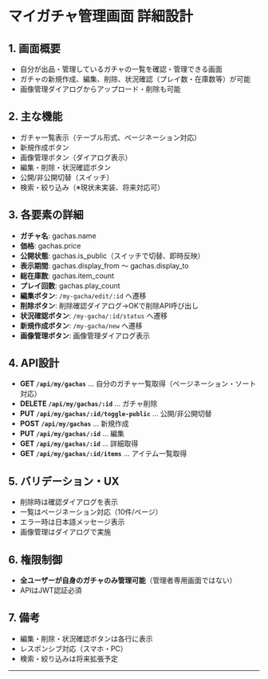 
# マイガチャ管理画面 詳細設計

## 1. 画面概要
- 自分が出品・管理しているガチャの一覧を確認・管理できる画面
- ガチャの新規作成、編集、削除、状況確認（プレイ数・在庫数等）が可能
- 画像管理ダイアログからアップロード・削除も可能

## 2. 主な機能
- ガチャ一覧表示（テーブル形式、ページネーション対応）
- 新規作成ボタン
- 画像管理ボタン（ダイアログ表示）
- 編集・削除・状況確認ボタン
- 公開/非公開切替（スイッチ）
- 検索・絞り込み（※現状未実装、将来対応可）


## 3. 各要素の詳細
- **ガチャ名**: gachas.name
- **価格**: gachas.price
- **公開状態**: gachas.is_public（スイッチで切替、即時反映）
- **表示期間**: gachas.display_from ～ gachas.display_to
- **総在庫数**: gachas.item_count
- **プレイ回数**: gachas.play_count
- **編集ボタン**: `/my-gacha/edit/:id` へ遷移
- **削除ボタン**: 削除確認ダイアログ→OKで削除API呼び出し
- **状況確認ボタン**: `/my-gacha/:id/status` へ遷移
- **新規作成ボタン**: `/my-gacha/new` へ遷移
- **画像管理ボタン**: 画像管理ダイアログ表示

## 4. API設計
- **GET   `/api/my/gachas`** ... 自分のガチャ一覧取得（ページネーション・ソート対応）
- **DELETE `/api/my/gachas/:id`** ... ガチャ削除
- **PUT   `/api/my/gachas/:id/toggle-public`** ... 公開/非公開切替
- **POST  `/api/my/gachas`** ... 新規作成
- **PUT   `/api/my/gachas/:id`** ... 編集
- **GET   `/api/my/gachas/:id`** ... 詳細取得
- **GET   `/api/my/gachas/:id/items`** ... アイテム一覧取得

## 5. バリデーション・UX
- 削除時は確認ダイアログを表示
- 一覧はページネーション対応（10件/ページ）
- エラー時は日本語メッセージ表示
- 画像管理はダイアログで実施

## 6. 権限制御
- **全ユーザーが自身のガチャのみ管理可能**（管理者専用画面ではない）
- APIはJWT認証必須

## 7. 備考
- 編集・削除・状況確認ボタンは各行に表示
- レスポンシブ対応（スマホ・PC）
- 検索・絞り込みは将来拡張予定

---
